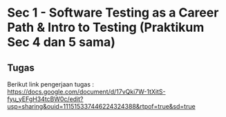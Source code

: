 # Sec 1 - Software Testing as a Career Path & Intro to Testing (Praktikum Sec 4 dan 5 sama)

## Tugas
Berikut link pengerjaan tugas : https://docs.google.com/document/d/17vQki7W-1tXitS-fyu_yEFgH34tcBW0c/edit?usp=sharing&ouid=111515337446224324388&rtpof=true&sd=true